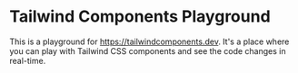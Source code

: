 # Tailwind Components Playground

This is a playground for <https://tailwindcomponents.dev>. It's a place where you can play with Tailwind CSS components and see the code changes in real-time.
